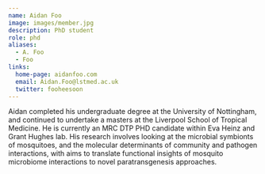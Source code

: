 ```yaml
---
name: Aidan Foo
image: images/member.jpg
description: PhD student
role: phd
aliases:
  - A. Foo
  - Foo
links:
  home-page: aidanfoo.com
  email: Aidan.Foo@lstmed.ac.uk
  twitter: fooheesoon
---
```


Aidan completed his undergraduate degree at the University of Nottingham, and continued to undertake a masters at the Liverpool School of Tropical Medicine. 
He is currently an MRC DTP PHD candidate within Eva Heinz and Grant Hughes lab. 
His research involves looking at the microbial symbionts of mosquitoes, and the molecular determinants of community and pathogen interactions, with aims to translate functional insights of mosquito microbiome interactions to novel paratransgenesis approaches. 
